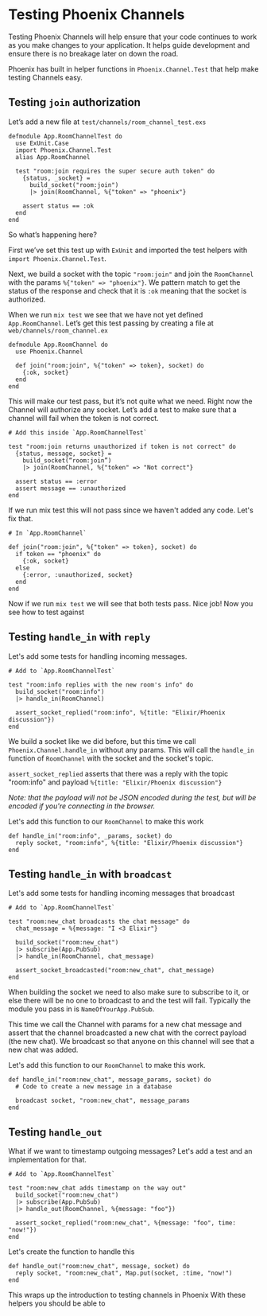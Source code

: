 Testing Phoenix Channels
========================

Testing Phoenix Channels will help ensure that your code continues to work
as you make changes to your application. It helps guide development and
ensure there is no breakage later on down the road.

Phoenix has built in helper functions in `Phoenix.Channel.Test` that help
make testing Channels easy.

## Testing `join` authorization

Let’s add a new file at `test/channels/room_channel_test.exs`

    defmodule App.RoomChannelTest do
      use ExUnit.Case
      import Phoenix.Channel.Test
      alias App.RoomChannel

      test "room:join requires the super secure auth token" do
        {status, _socket} =
          build_socket("room:join")
          |> join(RoomChannel, %{"token" => "phoenix"}

        assert status == :ok
      end
    end

So what’s happening here?

First we’ve set this test up with `ExUnit` and imported the test helpers
with `import Phoenix.Channel.Test`.

Next, we build a socket with the topic `"room:join"` and join the
`RoomChannel` with the params `%{"token" => "phoenix"}`. We pattern match to
get the status of the response and check that it is `:ok` meaning that the
socket is authorized.

When we run `mix test` we see that we have not yet defined
`App.RoomChannel`. Let’s get this test passing by creating a file at
`web/channels/room_channel.ex`

    defmodule App.RoomChannel do
      use Phoenix.Channel

      def join("room:join", %{"token" => token}, socket) do
        {:ok, socket}
      end
    end

This will make our test pass, but it’s not quite what we need. Right now the
Channel will authorize any socket. Let’s add a test to make sure that a
channel will fail when the token is not correct.

    # Add this inside `App.RoomChannelTest`

    test "room:join returns unauthorized if token is not correct" do
      {status, message, socket} =
        build_socket(“room:join”)
        |> join(RoomChannel, %{"token" => "Not correct"}

      assert status == :error
      assert message == :unauthorized
    end

If we run mix test this will not pass since we haven't added any code. Let's
fix that.

    # In `App.RoomChannel`

    def join("room:join", %{"token" => token}, socket) do
      if token == "phoenix" do
        {:ok, socket}
      else
        {:error, :unauthorized, socket}
      end
    end

Now if we run `mix test` we will see that both tests pass. Nice job! Now you
see how to test against

## Testing `handle_in` with `reply`

Let's add some tests for handling incoming messages.

    # Add to `App.RoomChannelTest`

    test "room:info replies with the new room's info" do
      build_socket("room:info")
      |> handle_in(RoomChannel)

      assert_socket_replied("room:info", %{title: "Elixir/Phoenix discussion"})
    end

We build a socket like we did before, but this time we call
`Phoenix.Channel.handle_in` without any params. This will call the `handle_in`
function of `RoomChannel` with the socket and the socket's topic.

`assert_socket_replied` asserts that there was a reply with the topic
"room:info" and payload `%{title: "Elixir/Phoenix discussion"}`

_Note: that the payload will not be JSON encoded during the test, but will be
encoded if you're connecting in the browser._

Let's add this function to our `RoomChannel` to make this work

    def handle_in("room:info", _params, socket) do
      reply socket, "room:info", %{title: "Elixir/Phoenix discussion"}
    end

## Testing `handle_in` with `broadcast`

Let's add some tests for handling incoming messages that broadcast

    # Add to `App.RoomChannelTest`

    test "room:new_chat broadcasts the chat message" do
      chat_message = %{message: "I <3 Elixir"}

      build_socket("room:new_chat")
      |> subscribe(App.PubSub)
      |> handle_in(RoomChannel, chat_message)

      assert_socket_broadcasted("room:new_chat", chat_message)
    end

When building the socket we need to also make sure to subscribe to it, or else
there will be no one to broadcast to and the test will fail. Typically the
module you pass in is `NameOfYourApp.PubSub`.

This time we call the Channel with params for a new chat message and assert
that the channel broadcasted a new chat with the correct payload (the new
chat). We broadcast so that anyone on this channel will see that a new chat
was added.

Let's add this function to our `RoomChannel` to make this work.

    def handle_in("room:new_chat", message_params, socket) do
      # Code to create a new message in a database

      broadcast socket, "room:new_chat", message_params
    end

## Testing `handle_out`

What if we want to timestamp outgoing messages? Let's add a test and an
implementation for that.

    # Add to `App.RoomChannelTest`

    test "room:new_chat adds timestamp on the way out"
      build_socket("room:new_chat")
      |> subscribe(App.PubSub)
      |> handle_out(RoomChannel, %{message: "foo"})

      assert_socket_replied("room:new_chat", %{message: "foo", time: "now!"})
    end

Let's create the function to handle this

    def handle_out("room:new_chat", message, socket) do
      reply socket, "room:new_chat", Map.put(socket, :time, "now!")
    end

This wraps up the introduction to testing channels in Phoenix
With these helpers you should be able to
